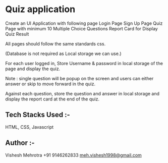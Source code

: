 # Quiz application

Create an UI Application with following page
Login Page
Sign Up Page
Quiz Page with minimum 10 Multiple Choice Questions
Report Card for Display Quiz Result

All pages should follow the same standards css.

(Database is not required as Local storage we can use.)

For each user logged in, Store Username & password in local storage of the page and display the quiz.

Note : single question will be popup on the screen and users can either answer or skip to move forward in the quiz.

Against each question, store the question and answer in local storage and display the report card at the end of the quiz.

## Tech Stacks Used :-

HTML, CSS, Javascript

## Author :-

Vishesh Mehrotra
+91 9146262833
meh.vishesh1998@gmail.com
